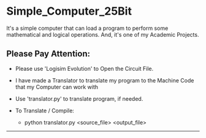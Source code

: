 # Simple_Computer_25Bit
It's a simple computer that can load a program to perform some mathematical and logical operations. And, it's one of my Academic Projects.

## Please Pay Attention:

- Please use 'Logisim Evolution' to Open the Circuit File.

- I have made a Translator to translate my program to the Machine Code that my Computer can work with

- Use 'translator.py' to translate program, if needed.

- To Translate / Compile:
  - python translator.py <source_file> <output_file>

---
